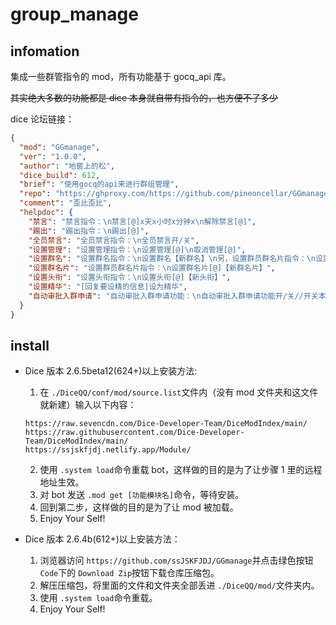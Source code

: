 # group_manage

## infomation

集成一些群管指令的 mod，所有功能基于 gocq_api 库。

~~其实绝大多数的功能都是 dice 本身就自带有指令的，也方便不了多少~~

dice 论坛链接：

```json
{
  "mod": "GGmanage",
  "ver": "1.0.0",
  "author": "地窖上的松",
  "dice_build": 612,
  "brief": "使用gocq的api来进行群组管理",
  "repo": "https://ghproxy.com/https://github.com/pineoncellar/GGmanage.git",
  "comment": "歪比歪比",
  "helpdoc": {
    "禁言": "禁言指令：\n禁言[@]x天x小时x分钟x\n解除禁言[@]",
    "踢出": "踢出指令：\n踢出[@]",
    "全员禁言": "全员禁言指令：\n全员禁言开/关",
    "设置管理": "设置管理指令：\n设置管理[@]\n取消管理[@]",
    "设置群名": "设置群名指令：\n设置群名【新群名】\n另，设置群员群名片指令：\n设置群名片[@]【新群名片】",
    "设置群名片": "设置群员群名片指令：\n设置群名片[@]【新群名片】",
    "设置头衔": "设置头衔指令：\n设置头衔[@]【新头衔】",
    "设置精华": "[回复要设精的信息]设为精华",
    "自动审批入群申请": "自动审批入群申请功能：\n自动审批入群申请功能开/关//开关本群骰娘自动审批入群申请功能\n设置入群答案【答案A】|【答案B】....//设置入群问题答案，不同答案间以|分隔，新人入群回答中若匹配到答案之一即通过\n骰娘将每10分钟搜索一次群系统消息列表并执行判断\n若新人入群回答中没有匹配到答案则会被骰娘忽略，此时活人管理可自由处理。\n骰娘在框架启动时才会读取在本群的权限，如果出现权限不足的报错请联系骰主。"
  }
}
```

## install

- Dice 版本 2.6.5beta12(624+)以上安装方法:

  1. 在 `./DiceQQ/conf/mod/source.list`文件内（没有 mod 文件夹和这文件就新建）输入以下内容：

  ```
  https://raw.sevencdn.com/Dice-Developer-Team/DiceModIndex/main/
  https://raw.githubusercontent.com/Dice-Developer-Team/DiceModIndex/main/
  https://ssjskfjdj.netlify.app/Module/
  ```

  2. 使用 `.system load`命令重载 bot，这样做的目的是为了让步骤 1 里的远程地址生效。
  3. 对 bot 发送 `.mod get [功能模块名]`命令，等待安装。
  4. 回到第二步，这样做的目的是为了让 mod 被加载。
  5. Enjoy Your Self!

- Dice 版本 2.6.4b(612+)以上安装方法：

  1. 浏览器访问 `https://github.com/ssJSKFJDJ/GGmanage`并点击绿色按钮 `Code`下的 `Download Zip`按钮下载仓库压缩包。
  2. 解压压缩包，将里面的文件和文件夹全部丢进 `./DiceQQ/mod/`文件夹内。
  3. 使用 `.system load`命令重载。
  4. Enjoy Your Self!
